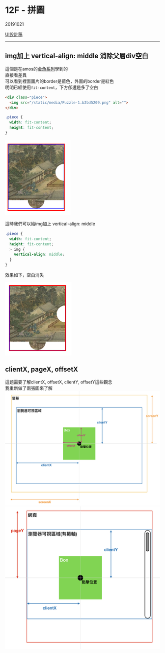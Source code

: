 # 12F - 拼圖

20191021

[UI設計稿](https://xd.adobe.com/spec/b394d8de-9cbe-4be0-7d31-4742953d0a65-c5a5/screen/ced05f54-2619-4da9-b107-7f25ad6e0a87/reference/)

---



## img加上 vertical-align: middle 消除父層div空白    
這個是在amos的[金魚系列](https://ithelp.ithome.com.tw/articles/10216684)學到的    
直接看差異       
可以看到裡面圖片的border是藍色，外面的border是紅色          
明明已經使用`fit-content`，下方卻還是多了空白      

```html
<div class="piece">
  <img src="/static/media/Puzzle-1.b2bd5209.png" alt="">
</div>
```

```scss
.piece {
  width: fit-content;
  height: fit-content;
}
```

![25](./imgs/25.png) 



這時我們可以給img加上 vertical-align: middle       
```scss
.piece {
  width: fit-content;
  height: fit-content;
  > img {
    vertical-align: middle;
  }
}
``` 
效果如下，空白消失          

![26](./imgs/26.png) 


## clientX, pageX, offsetX

這題需要了解clientX, offsetX, clientY, offsetY這些觀念     
我重新做了兩張圖來了解        
![23](./imgs/23.png) 
![24](./imgs/24.png) 

